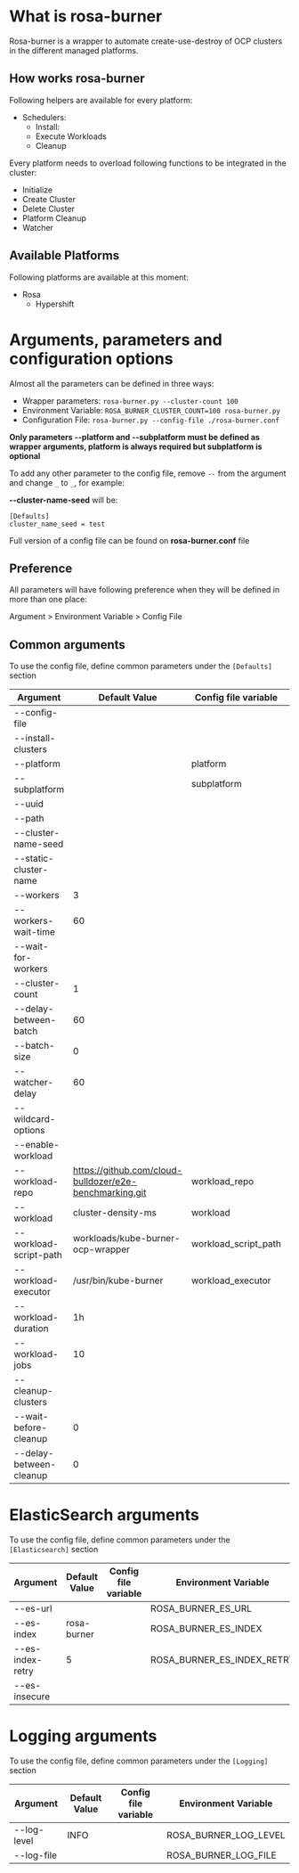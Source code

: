 # What is rosa-burner

Rosa-burner is a wrapper to automate create-use-destroy of OCP clusters in the different managed platforms.

## How works rosa-burner

Following helpers are available for every platform:
- Schedulers:
  - Install:
  - Execute Workloads
  - Cleanup

Every platform needs to overload following functions to be integrated in the cluster:
- Initialize
- Create Cluster
- Delete Cluster
- Platform Cleanup
- Watcher

## Available Platforms
Following platforms are available at this moment:
- Rosa
  - Hypershift

# Arguments, parameters and configuration options

Almost all the parameters can be defined in three ways:
- Wrapper parameters:
`rosa-burner.py --cluster-count 100`
- Environment Variable:
`ROSA_BURNER_CLUSTER_COUNT=100 rosa-burner.py`
- Configuration File:
`rosa-burner.py --config-file ./rosa-burner.conf`

**Only parameters --platform and --subplatform must be defined as wrapper arguments, platform is always required but subplatform is optional**

To add any other parameter to the config file, remove `--` from the argument and change `_` to `_`, for example:

**--cluster-name-seed** will be:
```
[Defaults]
cluster_name_seed = test
```

Full version of a config file can be found on **rosa-burner.conf** file

## Preference

All parameters will have following preference when they will be defined in more than one place:

Argument > Environment Variable > Config File

## Common arguments

To use the config file, define common parameters under the `[Defaults]` section

| Argument                 | Default Value     | Config file variable | Environment Variable           |
|--------------------------|-------------------|----------------------|--------------------------------|
| --config-file            |                   |                      | ROSA_BURNER_CONFIG_FILE        |
| --install-clusters       |                   |                      |                                |
| --platform               |                   | platform             | ROSA_BURNER_PLATFORM           |
| --subplatform            |                   | subplatform          | ROSA_BURNER_SUBPLATFORM        |
| --uuid                   |                   |                      | ROSA_BURNER_UUID               |
| --path                   |                   |                      | ROSA_BURNER_PATH               |
| --cluster-name-seed      |                   |                      | ROSA_BURNER_CLUSTER_NAME_SEED  |
| --static-cluster-name    |                   |                      | ROSA_BURNER_STATIC_CLUSTER_NAME|
| --workers                | 3                 |                      | ROSA_BURNER_WORKERS            |
| --workers-wait-time      | 60                |                      | ROSA_BURNER_WORKERS_WAIT_TIME  |
| --wait-for-workers       |                   |                      |                                |
| --cluster-count          | 1                 |                      | ROSA_BURNER_CLUSTER_COUNT      |
| --delay-between-batch    | 60                |                      | ROSA_BURNER_DELAY_BETWEEN_BATCH|
| --batch-size             | 0                 |                      | ROSA_BURNER_BATCH_SIZE         |
| --watcher-delay          | 60                |                      | ROSA_BURNER_WATCHER_DELAY      |
| --wildcard-options       |                   |                      | ROSA_BURNER_WILDCARD_OPTIONS   |
| --enable-workload        |                   |                      |                                |
| --workload-repo          | https://github.com/cloud-bulldozer/e2e-benchmarking.git | workload_repo | ROSA_BURNER_WORKLOAD_REPO |
| --workload               | cluster-density-ms | workload             | ROSA_BURNER_WORKLOAD           |
| --workload-script-path        | workloads/kube-burner-ocp-wrapper | workload_script_path | ROSA_BURNER_WORKLOAD_SCRIPT_PATH |
| --workload-executor      | /usr/bin/kube-burner | workload_executor | ROSA_BURNER_WORKLOAD_EXECUTOR |
| --workload-duration      | 1h                |                      | ROSA_BURNER_WORKLOAD_DURATION  |
| --workload-jobs          | 10                |                      | ROSA_BURNER_WORKLOAD_JOBS      |
| --cleanup-clusters       |                   |                      |                                |
| --wait-before-cleanup    | 0                 |                      | ROSA_BURNER_WAIT_BEFORE_CLEANUP|
| --delay-between-cleanup  | 0                 |                      | ROSA_BURNER_DELAY_BETWEEN_CLEANUP |

# ElasticSearch arguments

To use the config file, define common parameters under the `[Elasticsearch]` section

| Argument                 | Default Value     | Config file variable | Environment Variable           |
|--------------------------|-------------------|----------------------|--------------------------------|
| --es-url               |                   |                         | ROSA_BURNER_ES_URL              |
| --es-index             | rosa-burner       |                         | ROSA_BURNER_ES_INDEX            |
| --es-index-retry       | 5                 |                         | ROSA_BURNER_ES_INDEX_RETRY      |
| --es-insecure          |                   |                         |                                 |

# Logging arguments

To use the config file, define common parameters under the `[Logging]` section

| Argument                 | Default Value     | Config file variable | Environment Variable           |
|--------------------------|-------------------|----------------------|--------------------------------|
| --log-level              | INFO              |                      | ROSA_BURNER_LOG_LEVEL          |
| --log-file               |                   |                      | ROSA_BURNER_LOG_FILE           |
